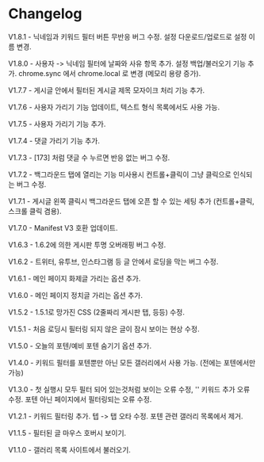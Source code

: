 # Changelog

V1.8.1 - 닉네임과 키워드 필터 버튼 무반응 버그 수정. 설정 다운로드/업로드로 설정 이름 변경.

V1.8.0 - 사용자 -> 닉네임 필터에 날짜와 사유 항목 추가. 설정 백업/불러오기 기능 추가. chrome.sync 에서 chrome.local 로 변경 (메모리 용량 증가).

V1.7.7 - 게시글 안에서 필터된 게시글 제목 모자이크 처리 기능 추가.

V1.7.6 - 사용자 가리기 기능 업데이트, 텍스트 형식 목록에서도 사용 가능.

V1.7.5 - 사용자 가리기 기능 추가.

V1.7.4 - 댓글 가리기 기능 추가.

V1.7.3 - [173] 처럼 댓글 수 누르면 반응 없는 버그 수정.

V1.7.2 - 백그라운드 탭에 열리는 기능 미사용시 컨트롤+클릭이 그냥 클릭으로 인식되는 버그 수정.

V1.7.1 - 게시글 왼쪽 클릭시 백그라운드 탭에 오픈 할 수 있는 세팅 추가 (컨트롤+클릭, 스크롤 클릭 겸용).

V1.7.0 - Manifest V3 호환 업데이트.

V1.6.3 - 1.6.2에 의한 게시판 투명 오버래핑 버그 수정.

V1.6.2 - 트위터, 유투브, 인스타그램 등 글 안에서 로딩을 막는 버그 수정.

V1.6.1 - 메인 페이지 화제글 가리는 옵션 추가.

V1.6.0 - 메인 페이지 정치글 가리는 옵션 추가.

V1.5.2 - 1.5.1로 망가진 CSS (2줄짜리 게시판 탭, 등등) 수정.

V1.5.1 - 처음 로딩시 필터링 되지 않은 글이 잠시 보이는 현상 수정.

V1.5.0 - 오늘의 포텐/예비 포텐 숨기기 옵션 추가.

V1.4.0 - 키워드 필터를 포텐뿐만 아닌 모든 갤러리에서 사용 가능. (전에는 포텐에서만 가능)

V1.3.0 - 첫 실행시 모두 필터 되어 있는것처럼 보이는 오류 수정, '' 키워드 추가 오류 수정. 포텐 아닌 페이지에서 필터링되는 오류 수정.

V1.2.1 - 키워드 필터링 추가. 텝 -> 탭 오타 수정. 포텐 관련 갤러리 목록에서 제거.

V1.1.5 - 필터된 글 마우스 호버시 보이기.

V1.1.0 - 갤러리 목록 사이트에서 불러오기.
